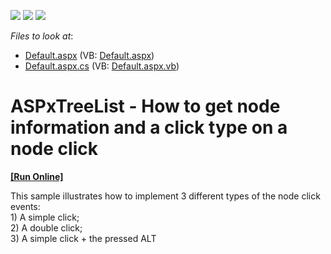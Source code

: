 <!-- default badges list -->
![](https://img.shields.io/endpoint?url=https://codecentral.devexpress.com/api/v1/VersionRange/128548141/15.2.5%2B)
[![](https://img.shields.io/badge/Open_in_DevExpress_Support_Center-FF7200?style=flat-square&logo=DevExpress&logoColor=white)](https://supportcenter.devexpress.com/ticket/details/T347326)
[![](https://img.shields.io/badge/📖_How_to_use_DevExpress_Examples-e9f6fc?style=flat-square)](https://docs.devexpress.com/GeneralInformation/403183)
<!-- default badges end -->
<!-- default file list -->
*Files to look at*:

* [Default.aspx](./CS/Default.aspx) (VB: [Default.aspx](./VB/Default.aspx))
* [Default.aspx.cs](./CS/Default.aspx.cs) (VB: [Default.aspx.vb](./VB/Default.aspx.vb))
<!-- default file list end -->
# ASPxTreeList - How to get node information and a click type on a node click
<!-- run online -->
**[[Run Online]](https://codecentral.devexpress.com/t347326/)**
<!-- run online end -->


<p>This sample illustrates how to implement 3 different types of the node click events:<br>1) A simple click;<br>2) A double click;<br>3) A simple click + the pressed ALT</p>

<br/>


